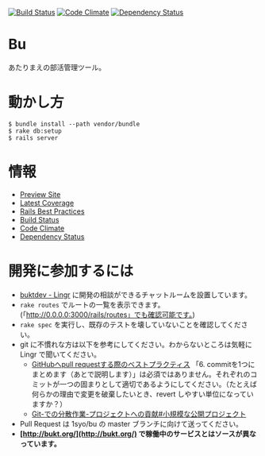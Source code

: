 [![Build Status](https://travis-ci.org/1syo/bu.png?branch=master)](https://travis-ci.org/1syo/bu)
[![Code Climate](https://codeclimate.com/badge.png)](https://codeclimate.com/github/1syo/bu)
[![Dependency Status](https://gemnasium.com/1syo/bu.png)](https://gemnasium.com/1syo/bu)

# Bu

あたりまえの部活管理ツール。


# 動かし方

```
$ bundle install --path vendor/bundle
$ rake db:setup
$ rails server
```

# 情報

- [Preview Site](http://bukt-preview.herokuapp.com)
- [Latest Coverage](http://bukt-coverage.herokuapp.com/#_AllFiles)
- [Rails Best Practices](http://railsbp.com/repositories/304-1syo-bu)
- [Build Status](https://travis-ci.org/1syo/bu)
- [Code Climate](https://codeclimate.com/github/1syo/bu)
- [Dependency Status](https://gemnasium.com/1syo/bu)

# 開発に参加するには

- [buktdev - Lingr](http://lingr.com/room/buktdev) に開発の相談ができるチャットルームを設置しています。
- `rake routes` でルートの一覧を表示できます。(「http://0.0.0.0:3000/rails/routes」でも確認可能です。)
- `rake spec` を実行し、既存のテストを壊していないことを確認してください。
- git に不慣れな方は以下を参考にしてください。わからないところは気軽に Lingr で聞いてください。
  - [GitHubへpull requestする際のベストプラクティス](http://d.hatena.ne.jp/hnw/20110528)
  「6. commitを1つにまとめます（あとで説明します）」は必須ではありません。それぞれのコミットが一つの固まりとして適切であるようにしてください。（たとえば何らかの理由で変更を破棄したいとき、revert しやすい単位になっていますか？）
  - [Git-での分散作業-プロジェクトへの貢献#小規模な公開プロジェクト](http://git-scm.com/book/ja/Git-での分散作業-プロジェクトへの貢献#小規模な公開プロジェクト)
- Pull Request は 1syo/bu の master ブランチに向けて送ってください。
- **[http://bukt.org/](http://bukt.org/) で稼働中のサービスとはソースが異なっています。**
